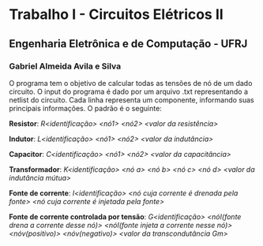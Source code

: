 # Trabalho I - Circuitos Elétricos II
## Engenharia Eletrônica e de Computação - UFRJ
### Gabriel Almeida Avila e Silva

O programa tem o objetivo de calcular todas as tensões de nó de um dado circuito.
O input do programa é dado por um arquivo .txt representando a netlist do circuito. Cada linha representa um componente, informando suas principais informações. O padrão é o seguinte:

**Resistor**: 
_R<identificação> <nó1> <nó2> <valor da resistência>_


**Indutor**: 
_L<identificação> <nó1> <nó2> <valor da indutância>_


**Capacitor**: 
_C<identificação> <nó1> <nó2> <valor da capacitância>_


**Transformador**: 
_K<identificação> <nó a> <nó b> <nó c> <nó d> <valor da indutância mútua>_


**Fonte de corrente**: 
_I<identificação> <nó cuja corrente é drenada pela fonte> <nó cuja corrente é injetada pela fonte> <valor da corrente>_


**Fonte de corrente controlada por tensão**: 
_G<identificação> <nóI(fonte drena a corrente desse nó)> <nóI(fonte injeta a corrente nesse nó)> <nóv(positivo)> <nóv(negativo)> <valor da transcondutância Gm>_
